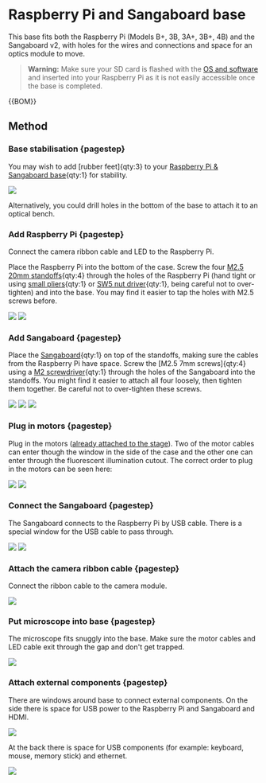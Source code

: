 # Raspberry Pi and Sangaboard base

This base fits both the Raspberry Pi (Models B+, 3B, 3A+, 3B+, 4B) and the Sangaboard v2, with holes for the wires and connections and space for an optics module to move.

>**Warning:** Make sure your SD card is flashed with the [OS and software](index.md#Software) and inserted into your Raspberry Pi as it is not easily accessible once the base is completed.

{{BOM}}

[Raspberry Pi & Sangaboard base]: models/base_raspi_sangaboard.stl "{cat: 3DPrinted}"

[M2.5 20mm standoffs]: models/standoffs.md "{cat:part}"
[Raspberry Pi]: models/raspberry_pi.md "{cat:part}"
[Sangaboard]: models/sangaboard.md"{cat:part}"

[small pliers]: "{cat:tool}"
[SW5 nut driver]: "{cat:tool}"
[M2 screwdriver]: "{cat:tool}"


## Method

### Base stabilisation {pagestep}

You may wish to add [rubber feet]{qty:3} to your [Raspberry Pi & Sangaboard base]{qty:1} for stability.

![](images/raspi_sangaboard_base/rubber_feet.jpg)

Alternatively, you could drill holes in the bottom of the base to attach it to an optical bench.

### Add Raspberry Pi {pagestep}

Connect the camera ribbon cable and LED to the Raspberry Pi.

Place the Raspberry Pi into the bottom of the case.  Screw the four [M2.5 20mm standoffs]{qty:4} through the holes of the Raspberry Pi (hand tight or using [small pliers]{qty:1} or [SW5 nut driver]{qty:1}, being careful not to over-tighten) and into the base.  You may find it easier to tap the holes with M2.5 screws before.

![](images/raspi_sangaboard_base/raspi_standoffs.jpg)
![](images/raspi_sangaboard_base/raspi_standoffs_closeup1.jpg)

### Add Sangaboard {pagestep}

Place the [Sangaboard]{qty:1} on top of the standoffs, making sure the cables from the Raspberry Pi have space. Screw the [M2.5 7mm screws]{qty:4} using a [M2 screwdriver]{qty:1} through the holes of the Sangaboard into the standoffs.  You might find it easier to attach all four loosely, then tighten them together.  Be careful not to over-tighten these screws.

![](images/raspi_sangaboard_base/sangaboard_screws_top.jpg)
![](images/raspi_sangaboard_base/sangaboard_screws_closeup1.jpg)
![](images/raspi_sangaboard_base/sangaboard_screws_closeup2.jpg)


### Plug in motors {pagestep}

Plug in the motors ([already attached to the stage](./attaching_the_motors.md)).  Two of the motor cables can enter though the window in the side of the case and the other one can enter through the fluorescent illumination cutout. The correct order to plug in the motors can be seen here:

![](images/raspi_sangaboard_base/motor_screwed_all_top_labelled.jpg)
![](images/raspi_sangaboard_base/sangaboard_usb_top_labelled.jpg)

### Connect the Sangaboard {pagestep}

The Sangaboard connects to the Raspberry Pi by USB cable. There is a special window for the USB cable to pass through.

![](images/raspi_sangaboard_base/sangaboard_USB_top.jpg)
![](images/raspi_sangaboard_base/sangaboard_USB.jpg)

### Attach the camera ribbon cable {pagestep}

Connect the ribbon cable to the camera module.

![](images/raspi_sangaboard_base/camera_ribbon_cable.jpg)


### Put microscope into base {pagestep}

The microscope fits snuggly into the base.  Make sure the motor cables and LED cable exit through the gap and don't get trapped.

![](images/raspi_sangaboard_base/motor_led_exit_hole.jpg)


### Attach external components {pagestep}

There are windows around base to connect external components.  On the side there is space for USB power to the Raspberry Pi and Sangaboard and HDMI.

![](images/raspi_sangaboard_base/power_HDMI.jpg)

At the back there is space for USB components (for example: keyboard, mouse, memory stick) and ethernet.

![](images/raspi_sangaboard_base/USB_ethernet.jpg)